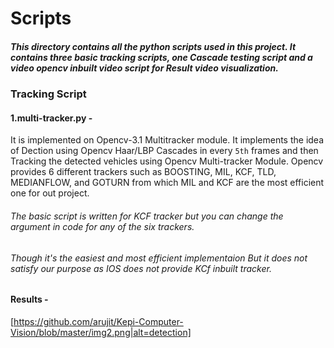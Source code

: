 
# Scripts

##### This directory contains all the python scripts used in this project. It contains three basic tracking scripts, one Cascade testing script and a video opencv inbuilt video script for Result video visualization.

### Tracking Script

#### 1.multi-tracker.py - 
It is implemented on Opencv-3.1 Multitracker module. It implements the idea of Dection using Opencv Haar/LBP Cascades in every `5th` frames and then Tracking the detected vehicles using Opencv Multi-tracker Module. Opencv provides 6 different trackers such as  BOOSTING, MIL, KCF, TLD, MEDIANFLOW, and GOTURN from which MIL and KCF are the most efficient one for out project.
###### The basic script is written for KCF tracker but you can change the argument in code for any of the six trackers.

###### Though it's the easiest and most efficient implementaion But it does not satisfy our purpose as IOS does not provide KCf inbuilt tracker.

#### Results -

[https://github.com/arujit/Kepi-Computer-Vision/blob/master/img2.png|alt=detection]


